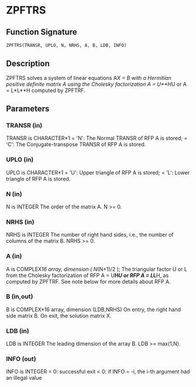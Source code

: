 # ZPFTRS

## Function Signature

```fortran
ZPFTRS(TRANSR, UPLO, N, NRHS, A, B, LDB, INFO)
```

## Description


 ZPFTRS solves a system of linear equations A*X = B with a Hermitian
 positive definite matrix A using the Cholesky factorization
 A = U**H*U or A = L*L**H computed by ZPFTRF.

## Parameters

### TRANSR (in)

TRANSR is CHARACTER*1 = 'N': The Normal TRANSR of RFP A is stored; = 'C': The Conjugate-transpose TRANSR of RFP A is stored.

### UPLO (in)

UPLO is CHARACTER*1 = 'U': Upper triangle of RFP A is stored; = 'L': Lower triangle of RFP A is stored.

### N (in)

N is INTEGER The order of the matrix A. N >= 0.

### NRHS (in)

NRHS is INTEGER The number of right hand sides, i.e., the number of columns of the matrix B. NRHS >= 0.

### A (in)

A is COMPLEX*16 array, dimension ( N*(N+1)/2 ); The triangular factor U or L from the Cholesky factorization of RFP A = U**H*U or RFP A = L*L**H, as computed by ZPFTRF. See note below for more details about RFP A.

### B (in,out)

B is COMPLEX*16 array, dimension (LDB,NRHS) On entry, the right hand side matrix B. On exit, the solution matrix X.

### LDB (in)

LDB is INTEGER The leading dimension of the array B. LDB >= max(1,N).

### INFO (out)

INFO is INTEGER = 0: successful exit < 0: if INFO = -i, the i-th argument had an illegal value

